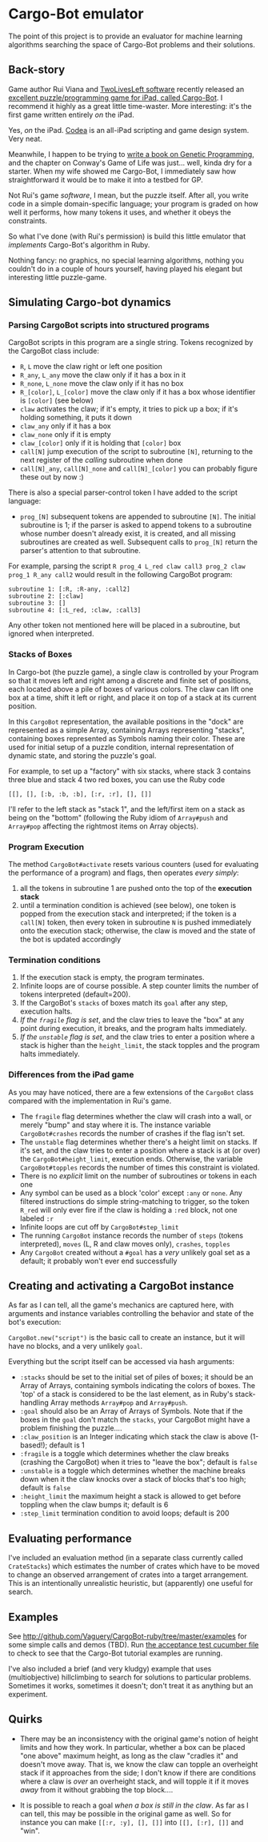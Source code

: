 # Cargo-Bot emulator

The point of this project is to provide an evaluator for machine learning algorithms searching the space of Cargo-Bot problems and their solutions.

## Back-story

Game author Rui Viana and [TwoLivesLeft software](http://twolivesleft.com/) recently released an [excellent puzzle/programming game for iPad, called Cargo-Bot](http://twolivesleft.com/CargoBot/). I recommend it highly as a great little time-waster. More interesting: it's the first game written entirely *on* the iPad.

Yes, *on* the iPad. [Codea](http://twolivesleft.com/Codea/) is an all-iPad scripting and game design system. Very neat.

Meanwhile, I happen to be trying to [write a book on Genetic Programming](http://leanpub.com/pragmaticGP), and the chapter on Conway's Game of Life was just... well, kinda dry for a starter. When my wife showed me Cargo-Bot, I immediately saw how straightforward it would be to make it into a testbed for GP.

Not Rui's game *software*, I mean, but the puzzle itself. After all, you write code in a simple domain-specific language; your program is graded on how well it performs, how many tokens it uses, and whether it obeys the constraints.

So what I've done (with Rui's permission) is build this little emulator that *implements* Cargo-Bot's algorithm in Ruby.

Nothing fancy: no graphics, no special learning algorithms, nothing you couldn't do in a couple of hours yourself, having played his elegant but interesting little puzzle-game.

## Simulating Cargo-bot dynamics

### Parsing CargoBot scripts into structured programs

CargoBot scripts in this program are a single string. Tokens recognized by the CargoBot class include:
- `R`, `L` move the claw right or left one position
- `R_any`, `L_any` move the claw only if it has a box in it
- `R_none`, `L_none` move the claw only if it has no box
- `R_[color]`, `L_[color]` move the claw only if it has a box whose identifier is `[color]` (see below)
- `claw` activates the claw; if it's empty, it tries to pick up a box; if it's holding something, it puts it down
- `claw_any` only if it has a box
- `claw_none` only if it is empty
- `claw_[color]` only if it is holding that `[color]` box
- `call[N]` jump execution of the script to subroutine `[N]`, returning to the next register of the *calling* subroutine when done
- `call[N]_any`, `call[N]_none` and `call[N]_[color]` you can probably figure these out by now :)

There is also a special parser-control token I have added to the script language:
- `prog_[N]` subsequent tokens are appended to subroutine `[N]`. The initial subroutine is 1; if the parser is asked to append tokens to a subroutine whose number doesn't already exist, it is created, and all missing subroutines are created as well. Subsequent calls to `prog_[N]`  return the parser's attention to that subroutine.

For example, parsing the script `R prog_4 L_red claw call3 prog_2 claw prog_1 R_any call2` would result in the following CargoBot program:

    subroutine 1: [:R, :R-any, :call2]
    subroutine 2: [:claw]
    subroutine 3: []
    subroutine 4: [:L_red, :claw, :call3]

Any other token not mentioned here will be placed in a subroutine, but ignored when interpreted.

### Stacks of Boxes

In Cargo-bot (the puzzle game), a single claw is controlled by your Program so that it moves left and right among a discrete and finite set of positions, each located above a pile of boxes of various colors. The claw can lift one box at a time, shift it left or right, and place it on top of a stack at its current position.

In this `CargoBot` representation, the available positions in the "dock" are represented as a simple Array, containing Arrays representing "stacks", containing boxes represented as Symbols naming their color. These are used for initial setup of a puzzle condition, internal representation of dynamic state, and storing the puzzle's goal.

For example, to set up a "factory" with six stacks, where stack 3 contains three blue and stack 4 two red boxes, you can use the Ruby code

    [[], [], [:b, :b, :b], [:r, :r], [], []]
    
I'll refer to the left stack as "stack 1", and the left/first item on a stack as being on the "bottom" (following the Ruby idiom of `Array#push` and `Array#pop` affecting the rightmost items on Array objects).

### Program Execution

The method `CargoBot#activate` resets various counters (used for evaluating the performance of a program) and flags, then operates *every simply*:

1. all the tokens in subroutine 1 are pushed onto the top of the **execution stack**
2. until a termination condition is achieved (see below), one token is popped from the execution stack and interpreted; if the token is a `call[N]` token, then every token in subroutine `N` is pushed immediately onto the execution stack; otherwise, the claw is moved and the state of the bot is updated accordingly

### Termination conditions

1. If the execution stack is empty, the program terminates.
1. Infinite loops are of course possible. A step counter limits the number of tokens interpreted (default=200).
1. If the CargoBot's `stacks` of boxes match its `goal` after any step, execution halts.
1. *If the `fragile` flag is set*, and the claw tries to leave the "box" at any point during execution, it breaks, and the program halts immediately.
1. *If the `unstable` flag is set*, and the claw tries to enter a position where a stack is higher than the `height_limit`, the stack topples and the program halts immediately.

### Differences from the iPad game

As you may have noticed, there are a few extensions of the `CargoBot` class compared with the implementation in Rui's game.

- The `fragile` flag determines whether the claw will crash into a wall, or merely "bump" and stay where it is. The instance variable `CargoBot#crashes` records the number of crashes if the flag isn't set.
- The `unstable` flag determines whether there's a height limit on stacks. If it's set, and the claw tries to enter a position where a stack is at (or over) the `CargoBot#height_limit`, execution ends. Otherwise, the variable `CargoBot#topples` records the number of times this constraint is violated. 
- There is no *explicit* limit on the number of subroutines or tokens in each one
- Any symbol can be used as a block 'color' except `:any` or `none`. Any filtered instructions do simple string-matching to trigger, so the token `R_red` will only ever fire if the claw is holding a `:red` block, not one labeled `:r` 
- Infinite loops are cut off by `CargoBot#step_limit`
- The running `CargoBot` instance records the number of `steps` (tokens interpreted), `moves` (L, R and claw moves only), `crashes`, `topples`
- Any `CargoBot` created without a `#goal` has a *very* unlikely goal set as a default; it probably won't ever end successfully


## Creating and activating a CargoBot instance

As far as I can tell, all the game's mechanics are captured here, with arguments and instance variables controlling the behavior and state of the bot's execution:

`CargoBot.new("script")` is the basic call to create an instance, but it will have no blocks, and a very unlikely `goal`.

Everything but the script itself can be accessed via hash arguments:

- `:stacks` should be set to the initial set of piles of boxes; it should be an Array of Arrays, containing symbols indicating the colors of boxes. The 'top' of a stack is considered to be the last element, as in Ruby's stack-handling Array methods `Array#pop` and `Array#push`.
- `:goal` should also be an Array of Arrays of Symbols. Note that if the boxes in the `goal` don't match the `stacks`, your CargoBot might have a problem finishing the puzzle....
- `:claw_position` is an Integer indicating which stack the claw is above (1-based!); default is 1
- `:fragile` is a toggle which determines whether the claw breaks (crashing the CargoBot) when it tries to "leave the box"; default is `false`
- `:unstable` is a toggle which determines whether the machine breaks down when it the claw knocks over a stack of blocks that's too high; default is `false`
- `:height_limit` the maximum height a stack is allowed to get before toppling when the claw bumps it; default is 6
- `:step_limit` termination condition to avoid loops; default is 200

## Evaluating performance

I've included an evaluation method (in a separate class currently called `CrateStacks`) which estimates the number of crates which have to be moved to change an observed arrangement of crates into a target arrangement. This is an intentionally unrealistic heuristic, but (apparently) one useful for search.

## Examples

See http://github.com/Vaguery/CargoBot-ruby/tree/master/examples for some simple calls and demos (TBD). Run [the acceptance test cucumber file](http://github.com/Vaguery/CargoBot-ruby/blob/master/features/acceptance_tests.feature) to check to see that the Cargo-Bot tutorial examples are running.

I've also included a brief (and very kludgy) example that uses (multiobjective) hillclimbing to search for solutions to particular problems. Sometimes it works, sometimes it doesn't; don't treat it as anything but an experiment.

## Quirks

- There may be an inconsistency with the original game's notion of height limits and how they work. In particular, whether a box can be placed "one above" maximum height, as long as the claw "cradles it" and doesn't move away. That is, we know the claw can topple an overheight stack if it approaches from the side; I don't know if there are conditions where a claw is *over* an overheight stack, and will topple it if it moves *away* from it without grabbing the top block....

- It is possible to reach a goal *when a box is still in the claw*. As far as I can tell, this may be possible in the original game as well. So for instance you can make `[[:r, :y], [], []]` into `[[], [:r], []]` and "win".